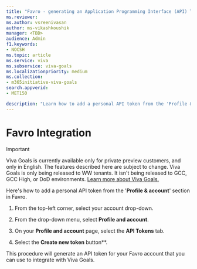 ```yaml
---
title: "Favro - generating an Application Programming Interface (API) Token"
ms.reviewer: 
ms.author: vsreenivasan
author: ms-vikashkoushik
manager: <TBD>
audience: Admin
f1.keywords:
- NOCSH
ms.topic: article
ms.service: viva
ms.subservice: viva-goals
ms.localizationpriority: medium
ms.collection:  
- m365initiative-viva-goals
search.appverid:
- MET150

description: "Learn how to add a personal API token from the 'Profile & account' section in Favro."
---
```


# Favro Integration

> [!IMPORTANT]
> Viva Goals is currently available only for private preview customers, and only in English. The features described here are subject to change. Viva Goals is only being released to WW tenants. It isn't being released to GCC, GCC High, or DoD environments. [Learn more about Viva Goals.](https://go.microsoft.com/fwlink/?linkid=2189933)

Here's how to add a personal API token from the '**Profile & account**' section in Favro.
  
1. From the top-left corner, select your account drop-down.
  
2. From the drop-down menu, select **Profile and account**.
  
3. On your **Profile and account** page, select the **API Tokens** tab.
  
4. Select the **Create new token** button**.
  
This procedure will generate an API token for your Favro account that you can use to integrate with Viva Goals. 

